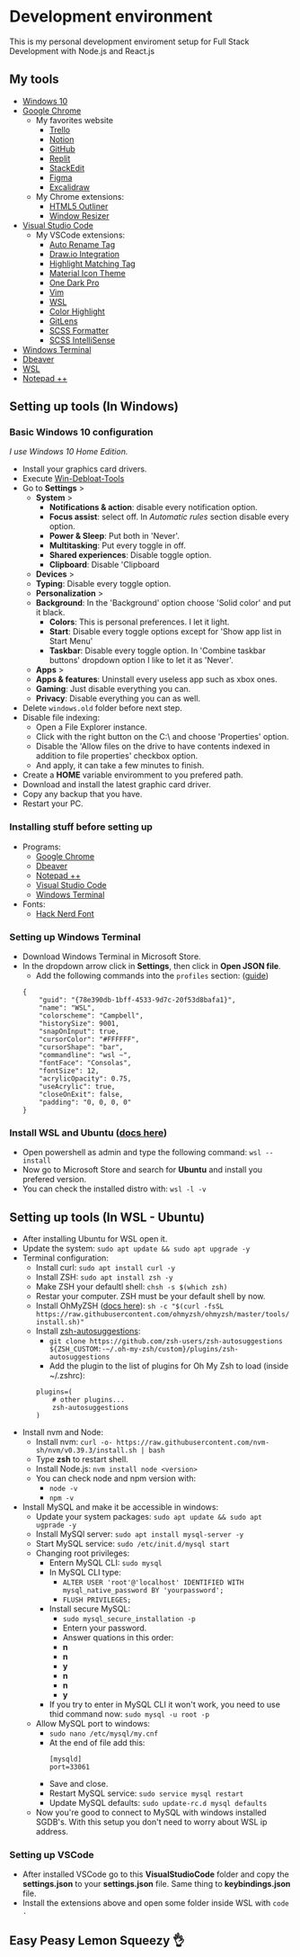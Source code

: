 # Development environment 

<p>This is my personal development enviroment setup for Full Stack Development with Node.js and React.js</p>

## My tools 
- [Windows 10](https://www.microsoft.com/pt-br/software-download/windows10)
- [Google Chrome](https://www.google.com/chrome/)
	- My favorites website 
		- [Trello](https://trello.com/pt-BR)
		- [Notion](https://www.notion.so/)
		- [GitHub](https://github.com/)
		- [Replit](https://replit.com/)
		- [StackEdit](https://stackedit.io/)
		- [Figma](https://www.figma.com/)
		- [Excalidraw](https://excalidraw.com/)
	- My Chrome extensions: 
		- [HTML5 Outliner](https://chrome.google.com/webstore/detail/html5-outliner/afoibpobokebhgfnknfndkgemglggomo)
		- [Window Resizer](https://chrome.google.com/webstore/detail/window-resizer/kkelicaakdanhinjdeammmilcgefonfh)
- [Visual Studio Code](https://code.visualstudio.com/)
    - My VSCode extensions: 
		- [Auto Rename Tag](https://marketplace.visualstudio.com/items?itemName=formulahendry.auto-rename-tag)
		- [Draw.io Integration](https://marketplace.visualstudio.com/items?itemName=hediet.vscode-drawio)
		- [Highlight Matching Tag](https://marketplace.visualstudio.com/items?itemName=vincaslt.highlight-matching-tag)
		- [Material Icon Theme](https://marketplace.visualstudio.com/items?itemName=PKief.material-icon-theme)
		- [One Dark Pro](https://marketplace.visualstudio.com/items?itemName=zhuangtongfa.Material-theme)
		- [Vim](https://marketplace.visualstudio.com/items?itemName=vscodevim.vim)
		- [WSL](https://marketplace.visualstudio.com/items?itemName=ms-vscode-remote.remote-wsl)
		- [Color Highlight](https://marketplace.visualstudio.com/items?itemName=naumovs.color-highlight)
		- [GitLens](https://marketplace.visualstudio.com/items?itemName=eamodio.gitlens)
		- [SCSS Formatter](https://marketplace.visualstudio.com/items?itemName=sibiraj-s.vscode-scss-formatter)
		- [SCSS IntelliSense](https://marketplace.visualstudio.com/items?itemName=mrmlnc.vscode-scss)
- [Windows Terminal](https://apps.microsoft.com/store/detail/windows-terminal/9N0DX20HK701)
- [Dbeaver](https://dbeaver.io/download/)
- [WSL](https://learn.microsoft.com/en-us/windows/wsl/install)
- [Notepad ++](https://notepad-plus-plus.org/)

## Setting up tools (In Windows)
### Basic Windows 10 configuration
<em>I use Windows 10 Home Edition.</em>
- Install your graphics card drivers.
- Execute [Win-Debloat-Tools](https://github.com/LeDragoX/Win-Debloat-Tools)
- Go to **Settings** >
	- **System** >
		- **Notifications & action**: disable every notification option.
		- **Focus assist**: select off. In <em>Automatic rules</em> section disable every option.
		- **Power & Sleep**: Put both in 'Never'.
		- **Multitasking**: Put every toggle in off. 
		- **Shared experiences**: Disable toggle option.
		- **Clipboard**: Disable 'Clipboard 
	- **Devices** > 
    - **Typing**: Disable every toggle option.
	- **Personalization** >
  	- **Background**: In the 'Background' option choose 'Solid color' and put it black.
		- **Colors**: This is personal preferences. I let it light.
		- **Start**: Disable every toggle options except for 'Show app list in Start Menu'
		- **Taskbar**: Disable every toggle option. In 'Combine taskbar buttons' dropdown option I like to let it as 'Never'.
	- **Apps** >
    - **Apps & features**: Uninstall every useless app such as xbox ones.
	- **Gaming**: Just disable everything you can.
    - **Privacy**: Disable everything you can as well.
- Delete `windows.old` folder before next step.
- Disable file indexing:
	- Open a File Explorer instance.
    - Click with the right button on the C:\ and choose 'Properties' option.
    - Disable the 'Allow files on the drive to have contents indexed in addition to file properties' checkbox option.
    - And apply, it can take a few minutes to finish.
- Create a **HOME** variable enviromment to you prefered path.
- Download and install the latest graphic card driver.
- Copy any backup that you have.
- Restart your PC.

### Installing stuff before setting up
- Programs:
	- [Google Chrome](https://www.google.com/chrome/)
	- [Dbeaver](https://dbeaver.io/download/)
	- [Notepad ++](https://notepad-plus-plus.org/)
	- [Visual Studio Code](https://code.visualstudio.com/)
	- [Windows Terminal](https://apps.microsoft.com/store/detail/windows-terminal/9N0DX20HK701)
- Fonts:
	- [Hack Nerd Font](https://www.nerdfonts.com/font-downloads) 

### Setting up Windows Terminal
- Download Windows Terminal in Microsoft Store.
- In the dropdown arrow click in **Settings**, then click in **Open JSON file**.
	- Add the following commands into the `profiles` section: ([guide](https://stackoverflow.com/questions/56846399/how-can-i-add-ubuntu-as-a-profile-option-in-windows-terminal))
	```
	{
		"guid": "{78e390db-1bff-4533-9d7c-20f53d8bafa1}",
		"name": "WSL",
		"colorscheme": "Campbell",
		"historySize": 9001,
		"snapOnInput": true,
		"cursorColor": "#FFFFFF",
		"cursorShape": "bar",
		"commandline": "wsl ~",
		"fontFace": "Consolas",
		"fontSize": 12,
		"acrylicOpacity": 0.75,
		"useAcrylic": true,
		"closeOnExit": false,
		"padding": "0, 0, 0, 0"
	}
	```

### Install WSL and Ubuntu ([docs here](https://learn.microsoft.com/en-us/windows/wsl/install))
- Open powershell as admin and type the following command: `wsl --install`
- Now go to Microsoft Store and search for **Ubuntu** and install you prefered version.
- You can check the installed distro with: `wsl -l -v`

## Setting up tools (In WSL - Ubuntu)
- After installing Ubuntu for WSL open it.
- Update the system: `sudo apt update && sudo apt upgrade -y`
- Terminal configuration:
	- Install curl: `sudo apt install curl -y`
	- Install ZSH: `sudo apt install zsh -y`
	- Make ZSH your defaultl shell: `chsh -s $(which zsh)`
	- Restar your computer. ZSH must be your default shell by now.
	- Install OhMyZSH ([docs here](https://ohmyz.sh/)): `sh -c "$(curl -fsSL https://raw.githubusercontent.com/ohmyzsh/ohmyzsh/master/tools/install.sh)"`
	- Install [zsh-autosuggestions](https://github.com/zsh-users/zsh-autosuggestions):
		- `git clone https://github.com/zsh-users/zsh-autosuggestions ${ZSH_CUSTOM:-~/.oh-my-zsh/custom}/plugins/zsh-autosuggestions`
		- Add the plugin to the list of plugins for Oh My Zsh to load (inside ~/.zshrc):
		```
		plugins=( 
			# other plugins...
			zsh-autosuggestions
		)
		```
- Install nvm and Node:
	- Install nvm: `curl -o- https://raw.githubusercontent.com/nvm-sh/nvm/v0.39.3/install.sh | bash`
	- Type **zsh** to restart shell.
	- Install Node.js: `nvm install node <version>`
	- You can check node and npm version with:
		- `node -v`
		- `npm -v`
- Install MySQL and make it be accessible in windows:
	- Update your system packages: `sudo apt update && sudo apt ugprade -y`
	- Install MySQl server: `sudo apt install mysql-server -y`
	- Start MySQL service: `sudo /etc/init.d/mysql start`
	- Changing root privileges:
		- Entern MySQL CLI: `sudo mysql`
		- In MySQL CLI type:
			- `ALTER USER 'root'@'localhost' IDENTIFIED WITH mysql_native_password BY 'yourpassword';`
			- `FLUSH PRIVILEGES;`
		- Install secure MySQL: 
			- `sudo mysql_secure_installation -p`
			- Entern your password.
			- Answer quations in this order:
			- **n**
			- **n**
			- **y**
			- **n**
			- **n**
			- **y**
		- If you try to enter in MySQL CLI it won't work, you need to use thid command now: `sudo mysql -u root -p`
	- Allow MySQL port to windows: 
		- `sudo nano /etc/mysql/my.cnf`
		- At the end of file add this: 
			```
			[mysqld]
			port=33061
			```
		- Save and close.
		- Restart MySQL service: `sudo service mysql restart`
		- Update MySQL defaults: `sudo update-rc.d mysql defaults`
	- Now you're good to connect to MySQL with windows installed SGDB's. With this setup you don't need to worry about WSL ip address.

### Setting up VSCode
- After installed VSCode go to this **VisualStudioCode** folder and copy the **settings.json** to your **settings.json** file. Same thing to **keybindings.json** file.
- Install the extensions above and open some folder inside WSL with `code .`

## Easy Peasy Lemon Squeezy 👌